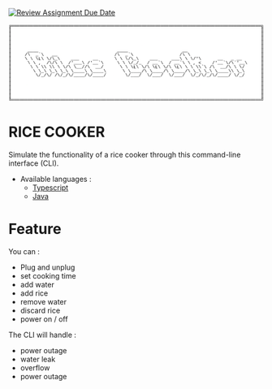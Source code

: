 [![Review Assignment Due Date](https://classroom.github.com/assets/deadline-readme-button-24ddc0f5d75046c5622901739e7c5dd533143b0c8e959d652212380cedb1ea36.svg)](https://classroom.github.com/a/__xb4cFP)

<img src="assets/rice-cooker-logo.png" />

# RICE COOKER

Simulate the functionality of a rice cooker through this command-line interface (CLI).

* Available languages : 
    - [Typescript](https://github.com/hei-school/cc-d2-my-rice-cooker-AmourRamanantsiresy/tree/feature/typescript)
    - [Java](https://github.com/hei-school/cc-d2-my-rice-cooker-AmourRamanantsiresy/tree/feature/java)

# Feature 

You can :
- Plug and unplug
- set cooking time
- add water 
- add rice
- remove water
- discard rice
- power on / off

The CLI will handle :
- power outage
- water leak
- overflow
- power outage
